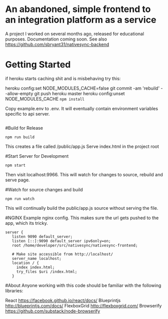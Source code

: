 
# An abandoned, simple frontend to an integration platform as a service

A project I worked on several months ago, released for educational purposes. Documentation coming soon.
See also https://github.com/sbryant31/nativesync-backend



# Getting Started

if heroku starts caching shit and is misbehaving try this:

heroku config:set NODE_MODULES_CACHE=false
git commit -am 'rebuild' --allow-empty
git push heroku master
heroku config:unset NODE_MODULES_CACHE
```npm install```

Copy example.env to .env. It will eventually contain environment variables specific to api server.
```

```

#Build for Release

```npm run build```

This creates a file called /public/app.js
Serve index.html in the project root

#Start Server for Development

```npm start```

Then visit localhost:9966.  This will watch for changes to source, rebuild and serve page.

#Watch for source changes and build

```npm run watch```

This will continually build the public/app.js source without serving the file.

#NGINX
Example nginx config. This makes sure the url gets pushed to the app, which its tricky.

```
server {
   listen 9090 default_server;
   listen [::]:9090 default_server ipv6only=on;
   root /home/developer/src/nativesync/nativesync-frontend;

   # Make site accessible from http://localhost/
   server_name localhost;
   location / {
     index index.html;
     try_files $uri /index.html;
   }

```

#About
Anyone working with this code should be familiar with the following libraries:

React https://facebook.github.io/react/docs/
Blueprintjs http://blueprintjs.com/docs/
FlexboxGrid http://flexboxgrid.com/
Browserify https://github.com/substack/node-browserify

